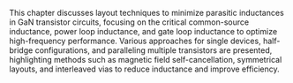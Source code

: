This chapter discusses layout techniques to minimize parasitic inductances in GaN transistor circuits, focusing on the critical common-source inductance, power loop inductance, and gate loop inductance to optimize high-frequency performance. Various approaches for single devices, half-bridge configurations, and paralleling multiple transistors are presented, highlighting methods such as magnetic field self-cancellation, symmetrical layouts, and interleaved vias to reduce inductance and improve efficiency.
